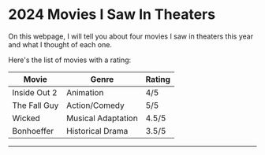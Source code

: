 # 2024 Movies I Saw In Theaters

On this webpage, I will tell you about four movies I saw in theaters this year and what I thought of each one.

Here's the list of movies with a rating:

| Movie | Genre | Rating |
|----------|----------|----------|
| Inside Out 2 | Animation | 4/5 |
| The Fall Guy | Action/Comedy | 5/5 |
| Wicked | Musical Adaptation | 4.5/5 |
| Bonhoeffer | Historical Drama | 3.5/5 |

---

